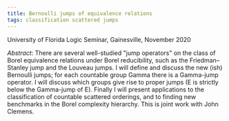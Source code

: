 ```yaml
---
title: Bernoulli jumps of equivalence relations
tags: classification scattered jumps
---
```


University of Florida Logic Seminar, Gainesville, November 2020<!--more-->

*Abstract*: There are several well-studied "jump operators" on the class of Borel equivalence relations under Borel reducibility, such as the Friedman–Stanley jump and the Louveau jumps. I will define and discuss the new (ish) Bernoulli jumps; for each countable group Gamma there is a Gamma-jump operator. I will discuss which groups give rise to proper jumps (E is strictly below the Gamma-jump of E). Finally I will present applications to the classification of countable scattered orderings, and to finding new benchmarks in the Borel complexity hierarchy. This is joint work with John Clemens.
